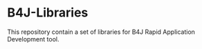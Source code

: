 # B4J-Libraries
This repository contain a set of libraries for B4J Rapid Application Development tool.
